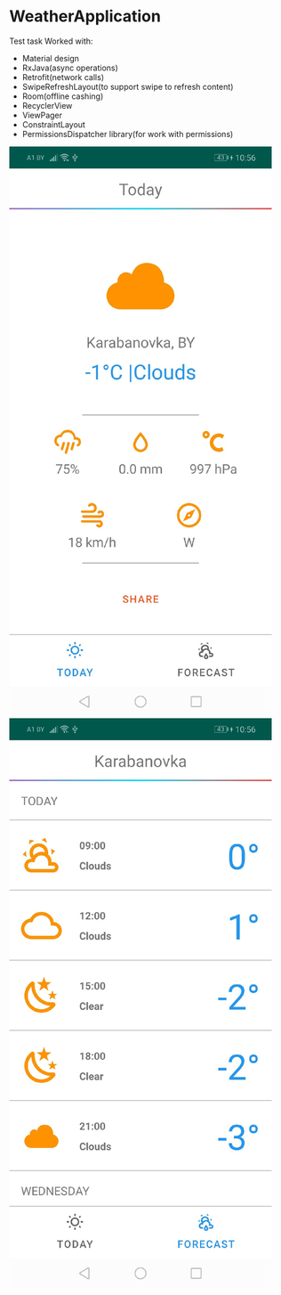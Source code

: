 # WeatherApplication
Test task
Worked with:
- Material design
- RxJava(async operations)
- Retrofit(network calls)
- SwipeRefreshLayout(to support swipe to refresh content)
- Room(offline cashing)
- RecyclerView
- ViewPager
- ConstraintLayout
- PermissionsDispatcher library(for work with permissions)

![First screen](screens/first.jpg)
![Second screen](screens/second.jpg)

